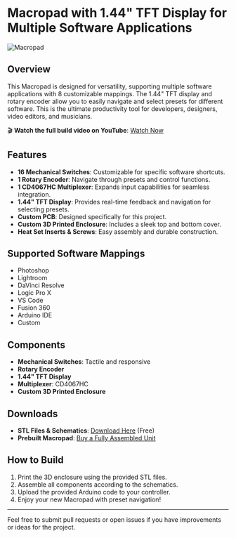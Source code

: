 # Macropad with 1.44" TFT Display for Multiple Software Applications

![Macropad](https://ristoinnovates.com/wp-content/uploads/2024/11/DSC07158.jpg)

## Overview

This Macropad is designed for versatility, supporting multiple software applications with 8 customizable mappings. The 1.44" TFT display and rotary encoder allow you to easily navigate and select presets for different software. This is the ultimate productivity tool for developers, designers, video editors, and musicians.

🎬 **Watch the full build video on YouTube**: [Watch Now](https://www.youtube.com/watch?v=3BqDWCWQ3Qs)

## Features

- **16 Mechanical Switches**: Customizable for specific software shortcuts.
- **1 Rotary Encoder**: Navigate through presets and control functions.
- **1 CD4067HC Multiplexer**: Expands input capabilities for seamless integration.
- **1.44" TFT Display**: Provides real-time feedback and navigation for selecting presets.
- **Custom PCB**: Designed specifically for this project.
- **Custom 3D Printed Enclosure**: Includes a sleek top and bottom cover.
- **Heat Set Inserts & Screws**: Easy assembly and durable construction.

## Supported Software Mappings

- Photoshop
- Lightroom
- DaVinci Resolve
- Logic Pro X
- VS Code
- Fusion 360
- Arduino IDE
- Custom

## Components

- **Mechanical Switches**: Tactile and responsive
- **Rotary Encoder**
- **1.44" TFT Display**
- **Multiplexer**: CD4067HC
- **Custom 3D Printed Enclosure**

## Downloads

- **STL Files & Schematics**: [Download Here](https://ristoinnovates.com/product/macropad-with-screen-files/) (Free)
- **Prebuilt Macropad**: [Buy a Fully Assembled Unit](https://ristoinnovates.com/product/macropad-with-screen/)

## How to Build

1. Print the 3D enclosure using the provided STL files.
2. Assemble all components according to the schematics.
3. Upload the provided Arduino code to your controller.
4. Enjoy your new Macropad with preset navigation!

---

Feel free to submit pull requests or open issues if you have improvements or ideas for the project.

